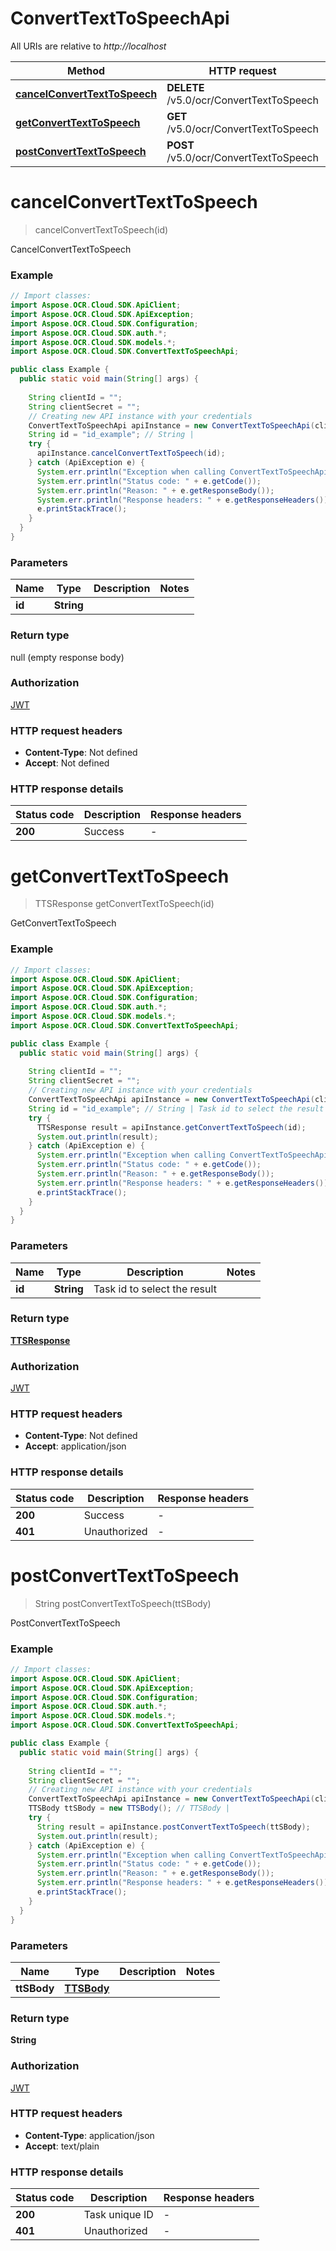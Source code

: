 # ConvertTextToSpeechApi

All URIs are relative to *http://localhost*

| Method | HTTP request | Description |
|------------- | ------------- | -------------|
| [**cancelConvertTextToSpeech**](ConvertTextToSpeechApi.md#cancelConvertTextToSpeech) | **DELETE** /v5.0/ocr/ConvertTextToSpeech | CancelConvertTextToSpeech |
| [**getConvertTextToSpeech**](ConvertTextToSpeechApi.md#getConvertTextToSpeech) | **GET** /v5.0/ocr/ConvertTextToSpeech | GetConvertTextToSpeech |
| [**postConvertTextToSpeech**](ConvertTextToSpeechApi.md#postConvertTextToSpeech) | **POST** /v5.0/ocr/ConvertTextToSpeech | PostConvertTextToSpeech |


<a name="cancelConvertTextToSpeech"></a>
# **cancelConvertTextToSpeech**
> cancelConvertTextToSpeech(id)

CancelConvertTextToSpeech

### Example
```java
// Import classes:
import Aspose.OCR.Cloud.SDK.ApiClient;
import Aspose.OCR.Cloud.SDK.ApiException;
import Aspose.OCR.Cloud.SDK.Configuration;
import Aspose.OCR.Cloud.SDK.auth.*;
import Aspose.OCR.Cloud.SDK.models.*;
import Aspose.OCR.Cloud.SDK.ConvertTextToSpeechApi;

public class Example {
  public static void main(String[] args) {
    
    String clientId = "";
    String clientSecret = "";
    // Creating new API instance with your credentials
    ConvertTextToSpeechApi apiInstance = new ConvertTextToSpeechApi(clientId, clientSecret);
    String id = "id_example"; // String | 
    try {
      apiInstance.cancelConvertTextToSpeech(id);
    } catch (ApiException e) {
      System.err.println("Exception when calling ConvertTextToSpeechApi#cancelConvertTextToSpeech");
      System.err.println("Status code: " + e.getCode());
      System.err.println("Reason: " + e.getResponseBody());
      System.err.println("Response headers: " + e.getResponseHeaders());
      e.printStackTrace();
    }
  }
}
```

### Parameters

| Name | Type | Description  | Notes |
|------------- | ------------- | ------------- | -------------|
| **id** | **String**|  | |

### Return type

null (empty response body)

### Authorization

[JWT](../README.md#JWT)

### HTTP request headers

 - **Content-Type**: Not defined
 - **Accept**: Not defined

### HTTP response details
| Status code | Description | Response headers |
|-------------|-------------|------------------|
| **200** | Success |  -  |

<a name="getConvertTextToSpeech"></a>
# **getConvertTextToSpeech**
> TTSResponse getConvertTextToSpeech(id)

GetConvertTextToSpeech

### Example
```java
// Import classes:
import Aspose.OCR.Cloud.SDK.ApiClient;
import Aspose.OCR.Cloud.SDK.ApiException;
import Aspose.OCR.Cloud.SDK.Configuration;
import Aspose.OCR.Cloud.SDK.auth.*;
import Aspose.OCR.Cloud.SDK.models.*;
import Aspose.OCR.Cloud.SDK.ConvertTextToSpeechApi;

public class Example {
  public static void main(String[] args) {
    
    String clientId = "";
    String clientSecret = "";
    // Creating new API instance with your credentials
    ConvertTextToSpeechApi apiInstance = new ConvertTextToSpeechApi(clientId, clientSecret);
    String id = "id_example"; // String | Task id to select the result
    try {
      TTSResponse result = apiInstance.getConvertTextToSpeech(id);
      System.out.println(result);
    } catch (ApiException e) {
      System.err.println("Exception when calling ConvertTextToSpeechApi#getConvertTextToSpeech");
      System.err.println("Status code: " + e.getCode());
      System.err.println("Reason: " + e.getResponseBody());
      System.err.println("Response headers: " + e.getResponseHeaders());
      e.printStackTrace();
    }
  }
}
```

### Parameters

| Name | Type | Description  | Notes |
|------------- | ------------- | ------------- | -------------|
| **id** | **String**| Task id to select the result | |

### Return type

[**TTSResponse**](TTSResponse.md)

### Authorization

[JWT](../README.md#JWT)

### HTTP request headers

 - **Content-Type**: Not defined
 - **Accept**: application/json

### HTTP response details
| Status code | Description | Response headers |
|-------------|-------------|------------------|
| **200** | Success |  -  |
| **401** | Unauthorized |  -  |

<a name="postConvertTextToSpeech"></a>
# **postConvertTextToSpeech**
> String postConvertTextToSpeech(ttSBody)

PostConvertTextToSpeech

### Example
```java
// Import classes:
import Aspose.OCR.Cloud.SDK.ApiClient;
import Aspose.OCR.Cloud.SDK.ApiException;
import Aspose.OCR.Cloud.SDK.Configuration;
import Aspose.OCR.Cloud.SDK.auth.*;
import Aspose.OCR.Cloud.SDK.models.*;
import Aspose.OCR.Cloud.SDK.ConvertTextToSpeechApi;

public class Example {
  public static void main(String[] args) {
    
    String clientId = "";
    String clientSecret = "";
    // Creating new API instance with your credentials
    ConvertTextToSpeechApi apiInstance = new ConvertTextToSpeechApi(clientId, clientSecret);
    TTSBody ttSBody = new TTSBody(); // TTSBody | 
    try {
      String result = apiInstance.postConvertTextToSpeech(ttSBody);
      System.out.println(result);
    } catch (ApiException e) {
      System.err.println("Exception when calling ConvertTextToSpeechApi#postConvertTextToSpeech");
      System.err.println("Status code: " + e.getCode());
      System.err.println("Reason: " + e.getResponseBody());
      System.err.println("Response headers: " + e.getResponseHeaders());
      e.printStackTrace();
    }
  }
}
```

### Parameters

| Name | Type | Description  | Notes |
|------------- | ------------- | ------------- | -------------|
| **ttSBody** | [**TTSBody**](TTSBody.md)|  | |

### Return type

**String**

### Authorization

[JWT](../README.md#JWT)

### HTTP request headers

 - **Content-Type**: application/json
 - **Accept**: text/plain

### HTTP response details
| Status code | Description | Response headers |
|-------------|-------------|------------------|
| **200** | Task unique ID |  -  |
| **401** | Unauthorized |  -  |

